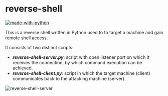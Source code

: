 # reverse-shell

[![made-with-python](https://img.shields.io/badge/Made%20with-Python-1f425f.svg)](https://www.python.org/)

This is a reverse shell written in Python used to to target a machine and gain remote shell access.

It consists of two distinct scripts:
- ***reverse-shell-server.py***: script with open listener port on which it receives the connection, by which command execution can be achieved.
- ***reverse-shell-client.py***: script in which the target machine (client) communicates back to the attacking machine (server).

![reverse-shell-server](https://user-images.githubusercontent.com/61552222/160828880-4ebd8d72-f710-4667-bd2f-d433c65af689.png)
